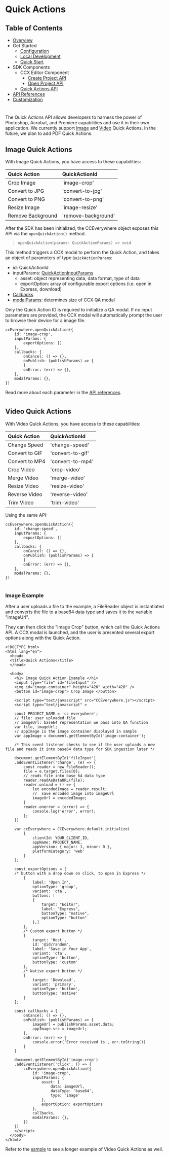 # Quick Actions

## Table of Contents
* [Overview](README.md)
* Get Started 
  * [Configuration](docs/configuration.md)
  * [Local Development](docs/local_dev.md)
  * [Quick Start](docs/quickstart.md)
* SDK Components
  * CCX Editor Component
    * [Create Project API](docs/create_project.md)
    * [Open Project API](docs/edit_project.md)
  * [Quick Actions API](docs/quick_actions.md)
* [API References](docs/api_ref.md)
* [Customization](docs/customization.md)
#
The Quick Actions API allows developers to harness the power of Photoshop, Acrobat, and Premiere capabilities and use it in their own application. We currently support [Image](#image-quick-actions) and [Video](#video-quick-actions) Quick Actions. In the future, we plan to add PDF Quick Actions. 
## Image Quick Actions 
  
With Image Quick Actions, you have access to these capabilities: 

| Quick Action | QuickActionId
| :-- | :-- 
| Crop Image | 'image-crop'
| Convert to JPG | 'convert-to-jpg'
| Convert to PNG | 'convert-to-png'
| Resize Image | 'image-resize' 
| Remove Background | 'remove-background'

After the SDK has been initialized, the CCEverywhere object exposes this API via the `openQuickAction()` method. 

> `openQuickAction(params: QuickActionParams) => void`

This method triggers a CCX modal to perform the Quick Action, and takes an object of parameters of type `QuickActionParams`:
* id: QuickActionId
* inputParams: [QuickActionInputParams](api_ref.md#quickactioninputparams)
  * asset: object representing data, data format, type of data
  * exportOption: array of configurable export options (i.e. open in Express, download)
* [Callbacks](api_ref.md#callbacks)
* [modalParams](api_ref.md#modalparams): determines size of CCX QA modal

Only the Quick Action ID is required to initialize a QA modal. If no input parameters are provided, the CCX modal will automatically prompt the user to browse their device for a image file. 


```
ccEverywhere.openQuickAction({
    id: 'image-crop', 
    inputParams: {
        exportOptions: []
    },
    callbacks: {
        onCancel: () => {},
        onPublish: (publishParams) => {
        }
        onError: (err) => {},
    },
    modalParams: {},
})
```
Read more about each parameter in the [API references](api_ref.md). 


# 
## Video Quick Actions 
With Video Quick Actions, you have access to these capabilities: 

| Quick Action | QuickActionId
| :-- | :-- 
| Change Speed | 'change-speed'
| Convert to GIF | 'convert-to-gif'
| Convert to MP4 | 'convert-to-mp4'
| Crop Video | 'crop-video'
| Merge Video | 'merge-video'
| Resize Video | 'resize-video'
| Reverse Video | 'reverse-video'
| Trim Video | 'trim-video'

Using the same API: 

```
ccEverywhere.openQuickAction({
    id: 'change-speed', 
    inputParams: {
        exportOptions: []
    },
    callbacks: {
        onCancel: () => {},
        onPublish: (publishParams) => {
        }
        onError: (err) => {},
    },
    modalParams: {},
})
```


#
### Image Example 
After a user uploads a file to the example, a FileReader object is instantiated and converts the file to a base64 data type and saves it to the variable "imageUrl". 

They can then click the "Image Crop" button, which call the Quick Actions API. A CCX modal is launched, and the user is presented several export options along with the Quick Action. 

```
<!DOCTYPE html>
<html lang="en">
  <head>
  <title>Quick Actions</title>
  </head>
    
  <body>
    <h1> Image Quick Action Example </h1>
    <input type="file" id="fileInput" />
    <img id="image-container" height="420" width="420" />
    <button id="image-crop"> Crop Image </button>

    <script type="text/javascript" src="CCEverywhere.js"></script>
    <script type="text/javascript" >

    const PROJECT_NAME = 'cc everywhere';
    // file: user uploaded file
    // imageUrl: base64 representation we pass into QA function
    var file, imageUrl;
    // appImage is the image container displayed in sample 
    var appImage = document.getElementById('image-container');

    /* This event listener checks to see if the user uploads a new file and reads it into base64 data type for SDK ingestion later */
    
    document.getElementById('fileInput')
    .addEventListener('change', (e) => {
        const reader = new FileReader();
        file = e.target.files[0];
        // reads file into base 64 data type
        reader.readAsDataURL(file);
        reader.onload = () => {
            let encodedImage = reader.result;
            //  save encoded image into imageUrl
            imageUrl = encodedImage;
        }
        reader.onerror = (error) => {
            console.log('error', error);
        };
    })

    var ccEverywhere = CCEverywhere.default.initialize(
        {
            clientId: YOUR_CLIENT_ID,
            appName: PROJECT_NAME,
            appVersion: { major: 1, minor: 0 },
            platformCategory: 'web'
        }
    );

    const exportOptions = [
    /* button with a drop down on click, to open in Express */
        {
            label: 'Open In',
            optionType: 'group',
            variant: 'cta',
            buttons: [
            {
                target: "Editor",
                label: "Express",
                buttonType: "native",
                optionType: "button"
            },]
        },
        /* Custom export button */
        {
            target: 'Host',
            id: '@id/random',
            label: 'Save in Your App',
            variant: 'cta',
            optionType: 'button',
            buttonType: 'custom'
        },
        /* Native export button */
        {
            target: 'Download',
            variant: 'primary',
            optionType: 'button',
            buttonType: 'native'
        }
    ];

    const callbacks = {
        onCancel: () => {},
        onPublish: (publishParams) => {
            imageUrl = publishParams.asset.data;
            appImage.src = imageUrl;
        },
        onError: (err) => {
            console.error('Error received is', err.toString())
        }
    }

    document.getElementById('image-crop')
    .addEventListener('click', () => {
        ccEverywhere.openQuickAction({
            id: 'image-crop', 
            inputParams: {
                asset: {
                    data: imageUrl, 
                    dataType: 'base64', 
                    type: 'image'
                }, 
                exportOption: exportOptions
            },
            callbacks,
            modalParams: {},
        })
    })
    </script>
  </body> 
</html>
```

Refer to the [sample](/sample/quickactions.html) to see a longer example of Video Quick Actions as well. 